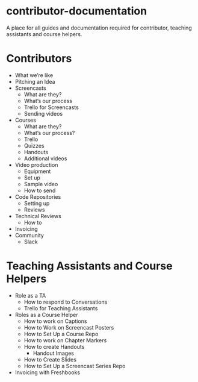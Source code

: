 # contributor-documentation
A place for all guides and documentation required for contributor, teaching assistants and course helpers.

# Contributors
- What we’re like
- Pitching an Idea
- Screencasts
   - What are they?
   - What’s our process
   -  Trello for Screencasts
   - Sending videos 
- Courses
   - What are they?
   - What’s our process?
   - Trello
   - Quizzes
   -  Handouts
   - Additional videos
- Video production
   - Equipment
   - Set up
   - Sample video
   - How to send
- Code Repositories
   - Setting up
   - Reviews
- Technical Reviews
   - How to 
- Invoicing 
- Community
  - Slack

# Teaching Assistants and Course Helpers
- Role as a TA
    - How to respond to Conversations
    - Trello for Teaching Assistants
- Roles as a Course Helper
   - How to work on Captions
   - How to Work on Screencast Posters
   - How to Set Up a Course Repo
   - How to work on Chapter Markers
   - How to create Handouts
      - Handout Images 
   - How to Create Slides
   - How to Set Up a Screencast Series Repo
- Invoicing with Freshbooks
